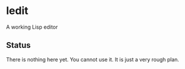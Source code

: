 # ledit
A working Lisp editor

## Status

There is nothing here yet. You cannot use it. It is just a very rough plan.

